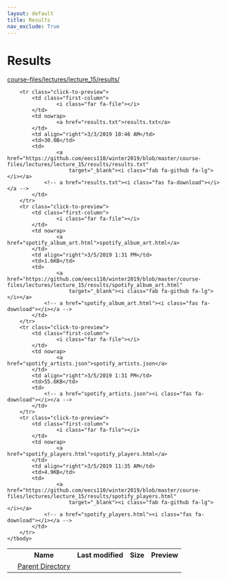 ```yaml
---
layout: default
title: Results
nav_exclude: True
---
```


# Results

[course-files/lectures/lecture_15/results/](.)

<table class="tbl-files">
    <tbody>
        <tr>
            <th valign="top"></th>
            <th>Name</th>
            <th>Last modified</th>
            <th>Size</th>
            <th>Preview</th>
        </tr>
        <tr>
            <td valign="top">
                <i class="fa fa-folder-open"></i>
            </td>
            <td><a href="../">Parent Directory</a></td>
            <td>&nbsp;</td>
            <td>&nbsp;</td>
            <td>&nbsp;</td>
        </tr>

        <tr class="click-to-preview">
            <td class="first-column">
                    <i class="far fa-file"></i>
            </td>
            <td nowrap>
                    <a href="results.txt">results.txt</a>
            </td>
            <td align="right">3/3/2019 10:46 AM</td>
            <td>30.0B</td>
            <td>
                    <a href="https://github.com/eecs110/winter2019/blob/master/course-files/lectures/lecture_15/results/results.txt" 
                        target="_blank"><i class="fab fa-github fa-lg"></i></a>
                <!-- a href="results.txt"><i class="fas fa-download"></i></a -->
            </td>
        </tr>
        <tr class="click-to-preview">
            <td class="first-column">
                    <i class="far fa-file"></i>
            </td>
            <td nowrap>
                    <a href="spotify_album_art.html">spotify_album_art.html</a>
            </td>
            <td align="right">3/5/2019 1:31 PM</td>
            <td>1.6KB</td>
            <td>
                    <a href="https://github.com/eecs110/winter2019/blob/master/course-files/lectures/lecture_15/results/spotify_album_art.html" 
                        target="_blank"><i class="fab fa-github fa-lg"></i></a>
                <!-- a href="spotify_album_art.html"><i class="fas fa-download"></i></a -->
            </td>
        </tr>
        <tr class="click-to-preview">
            <td class="first-column">
                    <i class="far fa-file"></i>
            </td>
            <td nowrap>
                    <a href="spotify_artists.json">spotify_artists.json</a>
            </td>
            <td align="right">3/5/2019 1:31 PM</td>
            <td>55.6KB</td>
            <td>
                <!-- a href="spotify_artists.json"><i class="fas fa-download"></i></a -->
            </td>
        </tr>
        <tr class="click-to-preview">
            <td class="first-column">
                    <i class="far fa-file"></i>
            </td>
            <td nowrap>
                    <a href="spotify_players.html">spotify_players.html</a>
            </td>
            <td align="right">3/5/2019 11:35 AM</td>
            <td>4.9KB</td>
            <td>
                    <a href="https://github.com/eecs110/winter2019/blob/master/course-files/lectures/lecture_15/results/spotify_players.html" 
                        target="_blank"><i class="fab fa-github fa-lg"></i></a>
                <!-- a href="spotify_players.html"><i class="fas fa-download"></i></a -->
            </td>
        </tr>
    </tbody>
</table>

